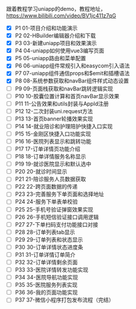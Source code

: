 跟着教程学习uniapp的demo，教程地址，https://www.bilibili.com/video/BV1jc411z7qG

- [x] P1 01-项目介绍和功能演示
- [x] P2 02-HBuilder编辑器介绍和下载
- [x] P3 03-新建uniapp项目和效果演示
- [x] P4 04-uniapp如何使用vue3编写页面
- [x] P5 05-uniapp路由和菜单配置
- [x] P6 06-uniapp组件常规引入和easycom引入语法
- [x] P7 07-uniapp组件通信props和$emit和插槽语法
- [x] P8 08-系统参数获取和navBar组件样式动态设置
- [ ] P9 09-页面栈获取和navBar跳转逻辑实现
- [ ] P10 10-胶囊位置计算和首页navBar显示效果
- [ ] P11 11-公告效果和utils封装与AppId注册
- [ ] P12 12-二次封装uni.request方法
- [ ] P13 13-首页banner轮播效果实现
- [ ] P14 14-就业陪诊和护理陪护快捷入口实现
- [ ] P15 15-金刚区快捷入口功能实现
- [ ] P16 16-医院列表显示和跳转功能
- [ ] P17 17-订单详情页功能介绍
- [ ] P18 18-订单详情服务名称显示
- [ ] P19 19-就诊医院显示和默认选中
- [ ] P20 20-就诊时间显示
- [ ] P21 21-陪诊服务人员数据获取
- [ ] P22 22-跨页面数据的传递
- [ ] P23 23-完善服务下单页面和选择地址
- [ ] P24 24-服务下单表单校验
- [ ] P25 25-手机号验证弹窗效果实现
- [ ] P26 26-手机短信验证接口调用逻辑
- [ ] P27 27-下单扫码支付功能接口对接
- [ ] P28 28-订单列表tab显示
- [ ] P29 29-订单列表和状态显示
- [ ] P30 30-订单详情状态进度条
- [ ] P31 31-订单详情订单简介
- [ ] P32 32-订单详情剩余页面
- [ ] P33 33-医院详情转发功能实现
- [ ] P34 34-医院导航功能实现
- [ ] P35 35-医院服务列表实现
- [ ] P36 36-我的页面功能实现
- [ ] P37 37-微信小程序打包发布流程（完结）
